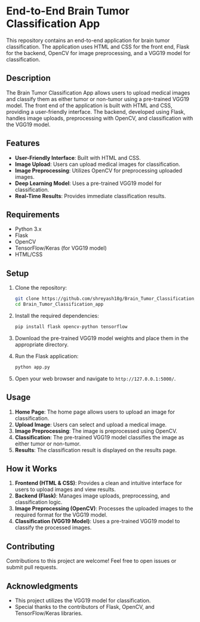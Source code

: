 # End-to-End Brain Tumor Classification App

This repository contains an end-to-end application for brain tumor classification. The application uses HTML and CSS for the front end, Flask for the backend, OpenCV for image preprocessing, and a VGG19 model for classification.

## Description

The Brain Tumor Classification App allows users to upload medical images and classify them as either tumor or non-tumor using a pre-trained VGG19 model. The front end of the application is built with HTML and CSS, providing a user-friendly interface. The backend, developed using Flask, handles image uploads, preprocessing with OpenCV, and classification with the VGG19 model.

## Features

- **User-Friendly Interface**: Built with HTML and CSS.
- **Image Upload**: Users can upload medical images for classification.
- **Image Preprocessing**: Utilizes OpenCV for preprocessing uploaded images.
- **Deep Learning Model**: Uses a pre-trained VGG19 model for classification.
- **Real-Time Results**: Provides immediate classification results.


## Requirements

- Python 3.x
- Flask
- OpenCV
- TensorFlow/Keras (for VGG19 model)
- HTML/CSS

## Setup

1. Clone the repository:

    ```bash
    git clone https://github.com/shreyash18g/Brain_Tumor_Classification_app.git
    cd Brain_Tumor_Classification_app
    ```

2. Install the required dependencies:

    ```bash
    pip install flask opencv-python tensorflow
    ```

3. Download the pre-trained VGG19 model weights and place them in the appropriate directory.

4. Run the Flask application:

    ```bash
    python app.py
    ```

5. Open your web browser and navigate to `http://127.0.0.1:5000/`.



## Usage

1. **Home Page**: The home page allows users to upload an image for classification.
2. **Upload Image**: Users can select and upload a medical image.
3. **Image Preprocessing**: The image is preprocessed using OpenCV.
4. **Classification**: The pre-trained VGG19 model classifies the image as either tumor or non-tumor.
5. **Results**: The classification result is displayed on the results page.



## How it Works

1. **Frontend (HTML & CSS)**: Provides a clean and intuitive interface for users to upload images and view results.
2. **Backend (Flask)**: Manages image uploads, preprocessing, and classification logic.
3. **Image Preprocessing (OpenCV)**: Processes the uploaded images to the required format for the VGG19 model.
4. **Classification (VGG19 Model)**: Uses a pre-trained VGG19 model to classify the processed images.

## Contributing

Contributions to this project are welcome! Feel free to open issues or submit pull requests.


## Acknowledgments

- This project utilizes the VGG19 model for classification.
- Special thanks to the contributors of Flask, OpenCV, and TensorFlow/Keras libraries.


